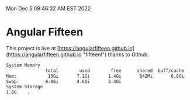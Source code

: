 Mon Dec  5 09:46:32 AM EST 2022

# Angular Fifteen


This project is live at [https://angularfifteen.github.io](https://angularfifteen.github.io "fifteen!") thanks to Github.

```bash
System Memory
               total        used        free      shared  buff/cache   available
Mem:            15Gi       7.1Gi       1.4Gi       842Mi       6.8Gi       7.0Gi
Swap:          8.0Gi       4.6Gi       3.4Gi
System Storage
1.6G	.
